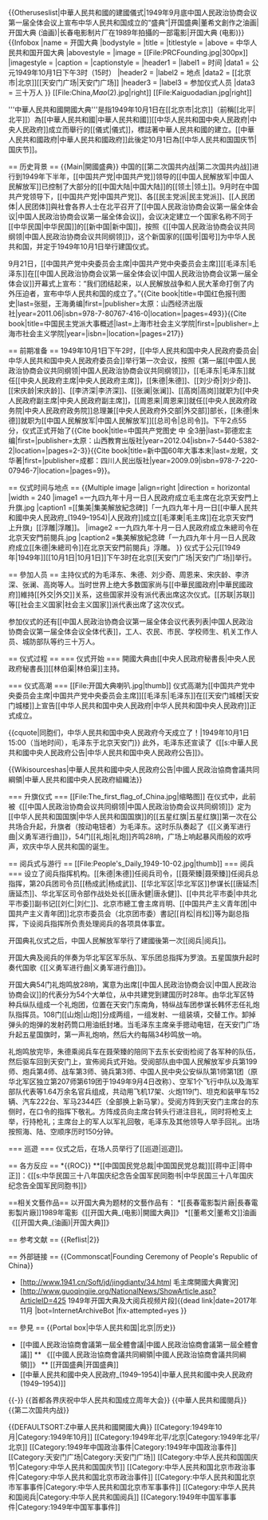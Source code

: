 {{Otheruseslist|中華人民共和國的建國儀式|1949年9月底中国人民政治协商会议第一届全体会议上宣布中华人民共和国成立的“盛典”|开国盛典|董希文創作之油画|开国大典 (油画)|长春电影制片厂在1989年拍攝的一部電影|开国大典 (电影)}}
{{Infobox
|name         = 开国大典
|bodystyle    = 
|title        = 
|titlestyle   = 
|above        = 中华人民共和国开国大典
|abovestyle   = 
|image        = [[File:PRCFounding.jpg|300px]]
|imagestyle   = 
|caption      = 
|captionstyle = 
|header1  = 
|label1   = 时间
|data1    = 公元1949年10月1日下午3时（15时）
|header2  = 
|label2   = 地点
|data2    = [[北京市|北京]][[天安门广场|天安门广场]]
|header3  = 
|label3   = 参加仪式人员
|data3    = 三十万人
}}
[[File:China,_Mao_(2).jpg|right]]
[[File:Kaiguodadian.jpg|right]]

'''中華人民共和國開國大典'''是指1949年10月1日在[[北京市|北京]]（前稱[[北平|北平]]）為[[中華人民共和國|中華人民共和國]][[中华人民共和国中央人民政府|中央人民政府]]成立而舉行的[[儀式|儀式]]，標誌著中華人民共和國的建立。[[中華人民共和國政府|中華人民共和國政府]]此後定10月1日為[[中华人民共和国国庆节|国庆节]]。

== 历史背景 ==
{{Main|開國盛典}}
中国的[[第二次国共内战|第二次国共内战]]进行到1949年下半年，[[中国共产党|中国共产党]]领导的[[中国人民解放军|中国人民解放军]]已控制了大部分的[[中国大陆|中国大陆]]的[[领土|领土]]。9月时在中国共产党领导下，[[中国共产党|中国共产党]]、各[[民主党派|民主党派]]、[[人民团体|人民团体]]與社會各界人士在北平召开了[[中国人民政治协商会议第一届全体会议|中国人民政治协商会议第一届全体会议]]，会议决定建立一个国家名称不同于[[中华民国|中华民国]]的[[新中国|新中国]]，按照《[[中国人民政治协商会议共同纲领|中国人民政治协商会议共同纲领]]》，这个新国家的[[国号|国号]]为中华人民共和国，并定于1949年10月1日举行建国仪式。

9月21日，[[中国共产党中央委员会主席|中国共产党中央委员会主席]][[毛泽东|毛泽东]]在[[中国人民政治协商会议第一届全体会议|中国人民政治协商会议第一届全体会议]]开幕式上宣布：“我们团结起来，以人民解放战争和人民大革命打倒了内外压迫者，宣布中华人民共和国的成立了。”<ref>{{Cite book|title=中国红色报刊图史|last=张挺，王海勇编|first=|publisher=太原：山西经济出版社|year=2011.06|isbn=978-7-80767-416-0|location=|pages=493}}</ref><ref>{{Cite book|title=中国民主党派大事概述|last=上海市社会主义学院|first=|publisher=上海市社会主义学院|year=|isbn=|location=|pages=217}}</ref>

== 前期准备 ==
1949年10月1日下午2时，[[中华人民共和国中央人民政府委员会|中华人民共和国中央人民政府委员会]]举行第一次会议，按照《第一届[[中国人民政治协商会议共同纲领|中国人民政治协商会议共同纲领]]》，[[毛泽东|毛泽东]]就任[[中央人民政府主席|中央人民政府主席]]，[[朱德|朱德]]、[[刘少奇|刘少奇]]、[[宋庆龄|宋庆龄]]、[[李济深|李济深]]、[[张澜|张澜]]、[[高岗|高岗]]就职为[[中央人民政府副主席|中央人民政府副主席]]，[[周恩来|周恩来]]就任[[中央人民政府政务院|中央人民政府政务院]]总理兼[[中央人民政府外交部|外交部]]部长，[[朱德|朱德]]就职为[[中国人民解放军|中国人民解放军]][[总司令|总司令]]。下午2点55分，仪式正式开始了<ref>{{Cite book|title=中国共产党图史 中 全3册|last=郭德宏主编|first=|publisher=太原：山西教育出版社|year=2012.04|isbn=7-5440-5382-2|location=|pages=2-3}}</ref><ref>{{Cite book|title=新中国60年大事本末|last=龙眠，文华著|first=|publisher=成都：四川人民出版社|year=2009.09|isbn=978-7-220-07946-7|location=|pages=9}}</ref>。

== 仪式时间与地点 ==
{{Multiple image
|align=right
|direction = horizontal
|width = 240
|image1 =一九四九年十月一日人民政府成立毛主席在北京天安門上升旗.jpg
|caption1 =[[集美|集美解放紀念碑]]「一九四九年十月一日[[中華人民共和國中央人民政府_(1949–1954)|人民政府]]成立[[毛澤東|毛主席]]在北京天安門上升旗」[[浮雕|浮雕]]。
|image2 =一九四九年十月一日人民政府成立朱總司令在北京天安門前閱兵.jpg
|caption2 =集美解放紀念碑「一九四九年十月一日人民政府成立[[朱德|朱總司令]]在北京天安門前閱兵」浮雕。
}}
仪式于公元[[1949年|1949年]][[10月1日|10月1日]]下午3时在北京[[天安门广场|天安门广场]]举行。

== 參加人员 ==
主持仪式的为毛泽东、朱德、刘少奇、周恩来、宋庆龄、李济深、张澜、高岗等人。当时世界上绝大多数国家尚与[[中華民國政府|中華民國政府]]維持[[外交|外交]]关系，这些国家并没有派代表出席这次仪式。[[苏联|苏联]]等[[社会主义国家|社会主义国家]]派代表出席了这次仪式。

参加仪式的还有[[中国人民政治协商会议第一届全体会议代表列表|中国人民政治协商会议第一届全体会议全体代表]]，工人、农民、市民、学校师生、机关工作人员、城防部队等约三十万人。

== 仪式过程 ==
=== 仪式开始 ===
開國大典由[[中央人民政府秘書長|中央人民政府秘書長]][[林伯渠|林伯渠]]主持。

=== 仪式高潮 ===
[[File:开国大典喇叭.jpg|thumb]]
仪式高潮为[[中国共产党中央委员会主席|中国共产党中央委员会主席]][[毛泽东|毛泽东]]在[[天安门城楼|天安门城楼]]上宣告[[中华人民共和国中央人民政府|中华人民共和国中央人民政府]]正式成立。

{{cquote|同胞们，中华人民共和国中央人民政府今天成立了！|1949年10月1日15:00（当地时间），毛泽东于北京天安门}}
此外，毛泽东还宣读了《[[s:中華人民共和國中央人民政府公告|中华人民共和国中央人民政府公告]]》。

{{Wikisourceshas|中華人民共和國中央人民政府公告|中國人民政治協商會議共同綱領|中華人民共和國中央人民政府組織法}}

=== 升旗仪式 ===
[[File:The_first_flag_of_China.jpg|缩略图]]
在仪式中，此前被《[[中国人民政治协商会议共同纲领|中国人民政治协商会议共同纲领]]》定为[[中华人民共和国国旗|中华人民共和国国旗]]的[[五星红旗|五星红旗]]第一次在公共场合升起，升旗者（按动电钮者）为毛泽东。这时乐队奏起了《[[义勇军进行曲|义勇军进行曲]]》，54门[[礼炮|礼炮]]齐鸣28响，广场上响起暴风雨般的欢呼声，欢庆中华人民共和国的诞生。

== 阅兵式与游行 ==
[[File:People's_Daily_1949-10-02.jpg|thumb]]
=== 阅兵 ===
设立了阅兵指挥机构。[[朱德|朱德]]任阅兵司令，[[聂荣臻|聂荣臻]]任阅兵总指挥，第20兵团司令员[[杨成武|杨成武]]、[[华北军区|华北军区]]参谋长[[唐延杰|唐延杰]]、华北军区司令部作战处处长[[唐永健|唐永健]]、[[中共北平市委|中共北平市委]]副书记[[刘仁|刘仁]]、北京市總工會主席肖明、[[中国共产主义青年团|中国共产主义青年团]]北京市委员会（北京团市委）書記[[肖松|肖松]]等为副总指挥，下设阅兵指挥所负责处理阅兵的各项具体事宜。

开国典礼仪式之后，中国人民解放军举行了建國後第一次[[阅兵|阅兵]]。

开国大典及阅兵的伴奏为华北军区军乐队、军乐团总指挥为罗浪。五星国旗升起时奏代国歌《[[义勇军进行曲|义勇军进行曲]]》。

开国大典54门礼炮鸣放28响，寓意为出席[[中国人民政治协商会议|中国人民政治协商会议]]的代表分为54个大单位，从中共建党到建国历时28年。由华北军区特种兵纵队组成一个礼炮团，位置在天安门东南角，特纵战车团参谋长韩怀志任礼炮队指挥员。108门[[山炮|山炮]]分成两组，一组发射、一组装填，交替工作。卸掉弹头的炮弹的发射药筒口用油纸封堵。当毛泽东主席亲手摁动电钮，在天安门广场升起五星国旗时，第一声礼炮响，然后大约每隔34秒鸣放一响。

礼炮鸣放完毕，朱德乘阅兵车在聂荣臻的陪同下去东长安街检阅了各军种的队伍，然后驱车回到天安门上，宣佈阅兵式开始。受阅部队由中国人民解放军步兵第199师、炮兵第4师、战车第3师、骑兵第3师、中国人民中央公安纵队第1师第1团（原华北军区独立第207师第619团于1949年9月4日改称）、空军1个飞行中队以及海军部队代表等1.64万余名官兵组成，共动用飞机17架、火炮119门、坦克和装甲车152辆、汽车222台、军马2344匹（全部换上新马掌）。受阅方阵到天安门主席台的东侧时，在口令的指挥下敬礼。方阵成员向主席台转头行进注目礼，同时将枪支上举，行持枪礼；主席台上的军人以军礼回敬，毛泽东及其他领导人举手回礼。出场按照海、陆、空顺序历时150分钟。

=== 巡遊 ===
仪式之后，在场人员举行了[[巡遊|巡遊]]。

== 各方反应 ==
*{{ROC}}
**[[中国国民党总裁|中国国民党总裁]][[蒋中正|蒋中正]]：《[[s:中华民国三十八年国庆纪念告全国军民同胞书|中华民国三十八年国庆纪念告全国军民同胞书]]》

==相关文藝作品==
以开国大典为题材的文藝作品有：
*[[長春電影製片廠|長春電影製片廠]]1989年電影《[[开国大典_(电影)|開國大典]]》
*[[董希文|董希文]]油画《[[开国大典_(油画)|开国大典]]》

== 参考文献 ==
{{Reflist|2}}

== 外部链接 ==
{{Commonscat|Founding Ceremony of People's Republic of China}}
* [http://www.1941.cn/Soft/jd/jingdiantv/34.html 毛主席開國大典實況]
* [http://www.guoqingjie.org/NationalNews/ShowArticle.asp?ArticleID=425 1949年开国大典及大阅兵视频片段]{{dead link|date=2017年11月 |bot=InternetArchiveBot |fix-attempted=yes }}

== 參見 ==
{{Portal box|中华人民共和国|北京|历史}}
* [[中國人民政治協商會議第一屆全體會議|中國人民政治協商會議第一屆全體會議]]
** 《[[中國人民政治協商會議共同綱領|中國人民政治協商會議共同綱領]]》
** [[开国盛典|开国盛典]]
* [[中華人民共和國中央人民政府_(1949–1954)|中華人民共和國中央人民政府 (1949–1954)]]

{{-}}
{{首都各界庆祝中华人民共和国成立周年大会}}
{{中華人民共和國閱兵}}
{{第二次国共内战}}

{{DEFAULTSORT:Z中華人民共和國開國大典}}
[[Category:1949年10月|Category:1949年10月]]
[[Category:1949年北平/北京|Category:1949年北平/北京]]
[[Category:1949年中国政治事件|Category:1949年中国政治事件]]
[[Category:天安门广场|Category:天安门广场]]
[[Category:中华人民共和国国庆节|Category:中华人民共和国国庆节]]
[[Category:中华人民共和国北京市政治事件|Category:中华人民共和国北京市政治事件]]
[[Category:中华人民共和国北京市军事事件|Category:中华人民共和国北京市军事事件]]
[[Category:中华人民共和国阅兵|Category:中华人民共和国阅兵]]
[[Category:1949年中国军事事件|Category:1949年中国军事事件]]
